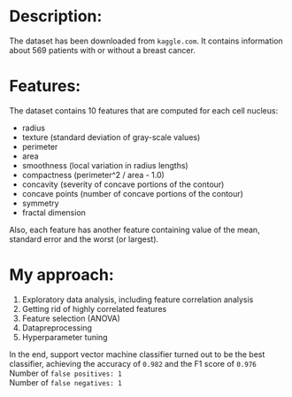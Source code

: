 # Description:  
The dataset has been downloaded from `kaggle.com`. It contains information about 569 patients with or without a breast cancer.  
# Features:  
The dataset contains 10 features that are computed for each cell nucleus:  
- radius
- texture (standard deviation of gray-scale values)
- perimeter
- area
- smoothness (local variation in radius lengths)
- compactness (perimeter^2 / area - 1.0)
- concavity (severity of concave portions of the contour)
- concave points (number of concave portions of the contour)
- symmetry
- fractal dimension  
  
Also, each feature has another feature containing value of the mean, standard error and the worst (or largest).  
# My approach:  
1) Exploratory data analysis, including feature correlation analysis  
2) Getting rid of highly correlated features  
3) Feature selection (ANOVA)  
4) Datapreprocessing  
5) Hyperparameter tuning  
  
In the end, support vector machine classifier turned out to be the best classifier, achieving the accuracy of `0.982` and the F1 score of `0.976`  
Number of `false positives: 1`  
Number of `false negatives: 1`  
